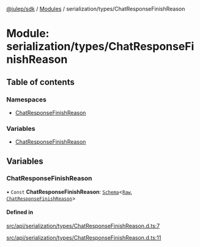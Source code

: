 [@julep/sdk](../README.md) / [Modules](../modules.md) / serialization/types/ChatResponseFinishReason

# Module: serialization/types/ChatResponseFinishReason

## Table of contents

### Namespaces

- [ChatResponseFinishReason](serialization_types_ChatResponseFinishReason.ChatResponseFinishReason.md)

### Variables

- [ChatResponseFinishReason](serialization_types_ChatResponseFinishReason.md#chatresponsefinishreason)

## Variables

### ChatResponseFinishReason

• `Const` **ChatResponseFinishReason**: [`Schema`](core_schemas_Schema.md#schema)\<[`Raw`](serialization_types_ChatResponseFinishReason.ChatResponseFinishReason.md#raw), [`ChatResponseFinishReason`](api_types_ChatResponseFinishReason.md#chatresponsefinishreason)\>

#### Defined in

[src/api/serialization/types/ChatResponseFinishReason.d.ts:7](https://github.com/julep-ai/samantha-monorepo/blob/9aefd53/sdks/js/src/api/serialization/types/ChatResponseFinishReason.d.ts#L7)

[src/api/serialization/types/ChatResponseFinishReason.d.ts:11](https://github.com/julep-ai/samantha-monorepo/blob/9aefd53/sdks/js/src/api/serialization/types/ChatResponseFinishReason.d.ts#L11)
